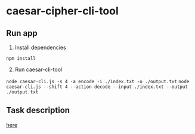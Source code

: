 # caesar-cipher-cli-tool

## Run app

1. Install dependencies

```npm install```  

2. Run caesar-cli-tool

```node caesar-cli.js -s 4 -a encode -i ./index.txt -o ./output.txt```
```node caesar-cli.js --shift 4 --action decode --input ./index.txt --output ./output.txt```    

## Task description

[here](https://github.com/rolling-scopes-school/nodejs-course-template/blob/master/TASKS.md)